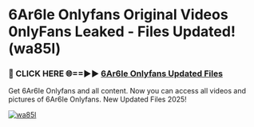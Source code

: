 # 6Ar6Ie Onlyfans Original Videos 0nlyFans Leaked - Files Updated! (wa85l)

<h3>🔴 CLICK HERE 🌐==►► <a href="https://tinyurl.com/3hn5wdd3" rel="nofollow">6Ar6Ie Onlyfans Updated Files</a></h3>

Get 6Ar6Ie Onlyfans and all content. Now you can access all videos and pictures of 6Ar6Ie Onlyfans. New Updated Files 2025!

[![wa85l](https://i.imgur.com/4HnBqBT.gif)](https://tinyurl.com/3hn5wdd3)
